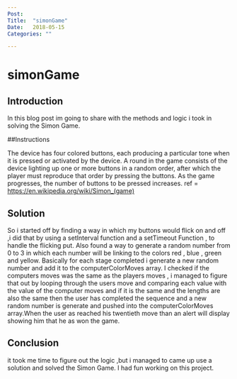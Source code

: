 ```yaml
---
Post:   
Title:  "simonGame"
Date:   2018-05-15
Categories: ""

---
```

# simonGame

## Introduction 
In this blog post im going to share with the methods and logic i took in solving the Simon Game.

 ##Instructions  

The device has four colored buttons, each producing a particular tone when it is pressed or activated by the device. A round in the game consists of the device lighting up one or more buttons in a random order, after which the player must reproduce that order by pressing the buttons. As the game progresses, the number of buttons to be pressed increases.
ref = https://en.wikipedia.org/wiki/Simon_(game)

## Solution 

So i started off by finding a way in which my buttons would flick on and off ,i did that by using a setInterval function and 
a setTimeout Function , to handle the flicking put. Also found a way to generate a random number from 0 to 3 in which each number 
will be linking to the colors red ,  blue , green and yellow. Basically for each stage completed i generate a new random number
and add it to the computerColorMoves array. I checked if the computers moves was the same as the players moves , i managed to 
figure that out by looping through the users move and comparing each value with the value of the computer moves and if it is the same 
and the lengths are also the same then the user has completed the sequence and a new random number is generate and pushed into the computerColorMoves array.When the user as reached his twentieth move than an alert will display showing him that he as won the game.


## Conclusion 

it took me time to figure out the logic ,but i managed to came up use a solution and solved the Simon Game. I had fun working on this 
project.




